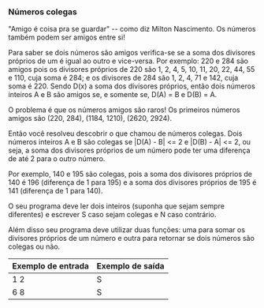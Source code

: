### Números colegas
"Amigo é coisa pra se guardar" -- como diz Milton Nascimento. Os números também podem ser amigos entre si!

Para saber se dois números são amigos verifica-se se a soma dos divisores próprios de um é igual ao outro e vice-versa. Por exemplo: 220 e 284 são amigos pois os divisores próprios de 220 são 1, 2, 4, 5, 10, 11, 20, 22, 44, 55 e 110, cuja soma é 284; e os divisores de 284 são 1, 2, 4, 71 e 142, cuja soma é 220. Sendo D(x) a soma dos divisores próprios, então dois números inteiros A e B são amigos se, e somente se, D(A) = B e D(B) = A.

O problema é que os números amigos são raros! Os primeiros números amigos são (220, 284), (1184, 1210), (2620, 2924).

Então você resolveu descobrir o que chamou de números colegas. Dois números inteiros A e B são colegas se |D(A) - B| <= 2 e |D(B) - A| <= 2, ou seja, a soma dos divisores próprios de um número pode ter uma diferença de até 2 para o outro número.

Por exemplo, 140 e 195 são colegas, pois a soma dos divisores próprios de 140 é 196 (diferença de 1 para 195) e a soma dos divisores próprios de 195 é 141 (diferença de 1 para 140).

O seu programa deve ler dois inteiros (suponha que sejam sempre diferentes) e escrever S caso sejam colegas e N caso contrário.

Além disso seu programa deve utilizar duas funções: uma para somar os divisores próprios de um número e outra para retornar se dois números são colegas ou não.

| Exemplo de entrada |	Exemplo de saída |
| --- | --- |
| 1 2 |	S |
| 6 8 |	S |
